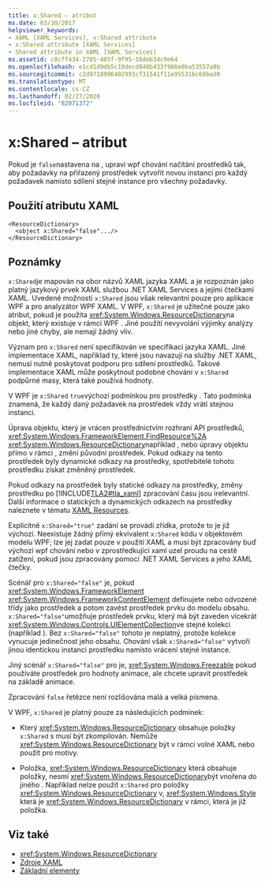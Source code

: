 ```yaml
---
title: x:Shared – atribut
ms.date: 03/30/2017
helpviewer_keywords:
- XAML [XAML Services], x:Shared attribute
- x:Shared attribute [XAML Services]
- Shared attribute in XAML [XAML Services]
ms.assetid: c8cff434-2785-405f-9f95-16deb34c9e64
ms.openlocfilehash: e1cd1d9db5c19decd840b433f986e0ba53557a8b
ms.sourcegitcommit: c2d9718996402993cf31541f11e95531bc68bad0
ms.translationtype: MT
ms.contentlocale: cs-CZ
ms.lasthandoff: 02/27/2020
ms.locfileid: "82071372"
---
```

# <a name="xshared-attribute"></a>x:Shared – atribut

Pokud je `false`nastavena na , upraví wpf chování načítání prostředků tak, aby požadavky na přiřazený prostředek vytvořit novou instanci pro každý požadavek namísto sdílení stejné instance pro všechny požadavky.

## <a name="xaml-attribute-usage"></a>Použití atributu XAML

```xaml
<ResourceDictionary>
  <object x:Shared="false".../>
</ResourceDictionary>
```

## <a name="remarks"></a>Poznámky

`x:Shared`je mapován na obor názvů XAML jazyka XAML a je rozpoznán jako platný jazykový prvek XAML službou .NET XAML Services a jejími čtečkami XAML. Uvedené možnosti `x:Shared` jsou však relevantní pouze pro aplikace WPF a pro analyzátor WPF XAML. V WPF, `x:Shared` je užitečné pouze jako atribut, pokud je použita <xref:System.Windows.ResourceDictionary>na objekt, který existuje v rámci WPF . Jiné použití nevyvolání výjimky analýzy nebo jiné chyby, ale nemají žádný vliv.

Význam pro `x:Shared` není specifikován ve specifikaci jazyka XAML. Jiné implementace XAML, například ty, které jsou navazují na služby .NET XAML, nemusí nutně poskytovat podporu pro sdílení prostředků. Takové implementace XAML může poskytnout podobné chování v `x:Shared` podpůrné masy, která také používá hodnoty.

V WPF je `x:Shared` `true`výchozí podmínkou pro prostředky . Tato podmínka znamená, že každý daný požadavek na prostředek vždy vrátí stejnou instanci.

Úprava objektu, který je vrácen prostřednictvím rozhraní API prostředků, <xref:System.Windows.FrameworkElement.FindResource%2A> <xref:System.Windows.ResourceDictionary>například , nebo úpravy objektu přímo v rámci , změní původní prostředek. Pokud odkazy na tento prostředek byly dynamické odkazy na prostředky, spotřebitelé tohoto prostředku získat změněný prostředek.

Pokud odkazy na prostředek byly statické odkazy na prostředky, změny prostředku po [!INCLUDE[TLA2#tla_xaml](../../../includes/tla2sharptla-xaml-md.md)] zpracování času jsou irelevantní. Další informace o statických a dynamických odkazech na prostředky naleznete v tématu [XAML Resources](../fundamentals/xaml-resources-define.md).

Explicitně `x:Shared="true"` zadání se provádí zřídka, protože to je již výchozí. Neexistuje žádný přímý ekvivalent `x:Shared` kódu v objektovém modelu WPF; lze jej zadat pouze v použití XAML a musí být zpracovány buď výchozí wpf chování nebo v zprostředkující xaml uzel proudu na cestě zatížení, pokud jsou zpracovány pomocí .NET XAML Services a jeho XAML čtečky.

Scénář pro `x:Shared="false"` je, pokud <xref:System.Windows.FrameworkElement> <xref:System.Windows.FrameworkContentElement> definujete nebo odvozené třídy jako prostředek a potom zavést prostředek prvku do modelu obsahu. `x:Shared="false"`umožňuje prostředek prvku, který má být zaveden vícekrát <xref:System.Windows.Controls.UIElementCollection>ve stejné kolekci (například ). Bez `x:Shared="false"` tohoto je neplatný, protože kolekce vynucuje jedinečnost jeho obsahu. Chování však `x:Shared="false"` vytvoří jinou identickou instanci prostředku namísto vrácení stejné instance.

Jiný scénář `x:Shared="false"` pro je, <xref:System.Windows.Freezable> pokud používáte prostředek pro hodnoty animace, ale chcete upravit prostředek na základě animace.

Zpracování `false` řetězce není rozlišována malá a velká písmena.

V WPF, `x:Shared` je platný pouze za následujících podmínek:

- Který <xref:System.Windows.ResourceDictionary> obsahuje položky `x:Shared` s musí být zkompilován. Nemůže <xref:System.Windows.ResourceDictionary> být v rámci volné XAML nebo použít pro motivy.

- Položka, <xref:System.Windows.ResourceDictionary> která obsahuje položky, nesmí <xref:System.Windows.ResourceDictionary>být vnořena do jiného . Například nelze použít `x:Shared` pro položky <xref:System.Windows.ResourceDictionary> v, <xref:System.Windows.Style> která je <xref:System.Windows.ResourceDictionary> v rámci, která je již položka.

## <a name="see-also"></a>Viz také

- <xref:System.Windows.ResourceDictionary>
- [Zdroje XAML](../fundamentals/xaml-resources-define.md)
- [Základní elementy](../../framework/wpf/advanced/base-elements.md)
